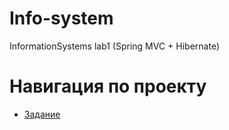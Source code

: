 # Info-system
InformationSystems lab1 (Spring MVC + Hibernate)

# Навигация по проекту
* [Задание](Task.md)
